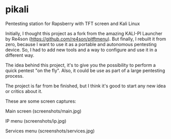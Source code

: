 # pikali
Pentesting station for Rapsberry with TFT screen and Kali Linux

Initially, I thought this project as a fork from the amazing KALI-PI Launcher by Re4son (https://github.com/re4son/pitftmenu). But finally, I rebuilt it from zero, because I want to use it as a portable and autonomous pentesting device. So, I had to add new tools and a way to configure and use it in a different way.

The idea behind this project, it's to give you the possibility to perform a quick pentest "on the fly". Also, it could be use as part of a large pentesting process.

The project is far from be finished, but I think it's good to start any new idea or critics about it.

These are some screen captures:

Main screen
(screenshots/main.jpg)

IP menu
(screenshots/ip.jpg)

Services menu
(screenshots/services.jpg)
